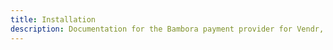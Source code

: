 ```yaml
---
title: Installation
description: Documentation for the Bambora payment provider for Vendr, the eCommerce solution for Umbraco v8+
---
```


<work-in-progress></work-in-progress>